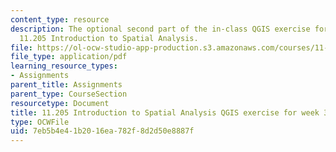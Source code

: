 ```yaml
---
content_type: resource
description: The optional second part of the in-class QGIS exercise for week 3 in
  11.205 Introduction to Spatial Analysis.
file: https://ol-ocw-studio-app-production.s3.amazonaws.com/courses/11-205-introduction-to-spatial-analysis-fall-2019/7eb5b4e41b2016ea782f8d2d50e8887f_11.205f19_week_3_qgis_part2.pdf
file_type: application/pdf
learning_resource_types:
- Assignments
parent_title: Assignments
parent_type: CourseSection
resourcetype: Document
title: 11.205 Introduction to Spatial Analysis QGIS exercise for week 3 - part 2
type: OCWFile
uid: 7eb5b4e4-1b20-16ea-782f-8d2d50e8887f
---
```

